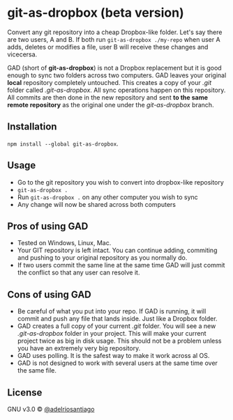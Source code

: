 # git-as-dropbox (beta version)

Convert any git repository into a cheap Dropbox-like folder. Let's say there are two users, A and B. If both run `git-as-dropbox ./my-repo` when user A adds, deletes or modifies a file, user B will receive these changes and vicecersa.

GAD (short of **git-as-dropbox**) is not a Dropbox replacement but it is good enough to sync two folders across two computers. GAD leaves your original **local** repository completely untouched. This creates a copy of your _.git_ folder called _.git-as-dropbox_. All sync operations happen on this repository. All commits are then done in the new repository and sent **to the same remote repository** as the original one under the _git-as-dropbox_ branch.

## Installation

`npm install --global git-as-dropbox`.

## Usage

 - Go to the git repository you wish to convert into dropbox-like repository
 - `git-as-dropbox .`
 - Run `git-as-dropbox .` on any other computer you wish to sync
 - Any change will now be shared across both computers

## Pros of using GAD

 - Tested on Windows, Linux, Mac.
 - Your GIT repository is left intact. You can continue adding, commiting and pushing to your original repository as you normally do.
 - If two users commit the same line at the same time GAD will just commit the conflict so that any user can resolve it.

## Cons of using GAD

 - Be careful of what you put into your repo. If GAD is running, it will commit and push any file that lands inside. Just like a Dropbox folder.
 - GAD creates a full copy of your current _.git_ folder. You will see a new _.git-as-dropbox_ folder in your project. This will make your current project twice as big in disk usage. This should not be a problem unless you have an extremely very big repository.
 - GAD uses polling. It is the safest way to make it work across al OS.
 - GAD is not designed to work with several users at the same time over the same file.

## License

GNU v3.0 © [@adelriosantiago](https://twitter.com/adelriosantiago)